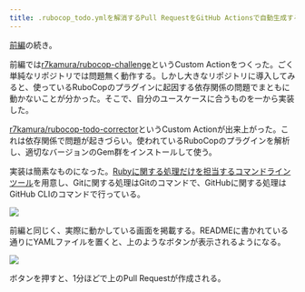 ```yaml
---
title: .rubocop_todo.ymlを解消するPull RequestをGitHub Actionsで自動生成する (後編)
---
```

[前編](https://r7kamura.com/articles/2022-05-13-rubocop-challenge)の続き。

前編では[r7kamura/rubocop-challenge](https://github.com/r7kamura/rubocop-challenge)というCustom Actionをつくった。ごく単純なリポジトリでは問題無く動作する。しかし大きなリポジトリに導入してみると、使っているRuboCopのプラグインに起因する依存関係の問題でまともに動かないことが分かった。そこで、自分のユースケースに合うものを一から実装した。

[r7kamura/rubocop-todo-corrector](https://github.com/r7kamura/rubocop-todo-corrector)というCustom Actionが出来上がった。これは依存関係で問題が起きづらい。使われているRuboCopのプラグインを解析し、適切なバージョンのGem群をインストールして使う。

実装は簡素なものになった。[Rubyに関する処理だけを担当するコマンドラインツール](https://github.com/r7kamura/rubocop_todo_corrector)を用意し、Gitに関する処理はGitのコマンドで、GitHubに関する処理はGitHub CLIのコマンドで行っている。

![](https://lh3.googleusercontent.com/docs/ADP-6oEueNlVhjCe53Oz4wVI5BvpPXi6VHFNHYqYtiCe4vRpzyFPFcuR-pY2Kr7KCvEcce3teylhLxr4-7WkcEqxwrAiRP2k0xeJfeuMMTBzwssAqjEpbuNdryBnZIWKuIhCEa8JSgLrNmqEydyvXJXq6bA9khvepxBBkHz7yWa_zlqWfb2gwOu81vZ53lGVdYwMsOSsg3GG2sLUAR7JIlqILG7hD8J6gAL5ofH8JyUqInDUxuvfBDbOUFdo0bfL0tZI52czquZ1F3akWb3GAwLQjMOd8qFdOsX7pGopL8ztNr60JJYMb1dC_cwJuEelTM5FEi583borKyh0INdMhz0LXDlXaF-orsD2H20WL1afNr0bMo7fJpfGdU3oZz2BCPsU_cqjbHKpsDH1oFmxAhWsmFS8N2hJ8DErzg34SBmaqLTJS8yFypK-BAr5R7eVZ8j-b8kuGDYBRLYvcZZvLPmg6VhgNHkvOeI-5spVySw4b68Smf-Z39HVffTCkAa1v4M6hgDqraK8zo2cBKviHMLf9ToJRzJjA3K6LX-UvVoD639UQ3yiERrYsBfIyCao7SyZHX1wFPXD_i2Ve9RrrvseLLdOEgzJQr7BD2PP_SBYtDi_SHVXjaDNgaKOl5BfiU7Ozyz-thy_CZGoZxKcvRt07yI-V-2hDgwqcXC1GDNsaJ68IxXuhXzQZqmg1zZZWaaEODlWPD5oBPBkSThKCv1ME6OLpFnPkr50xjNMENhgq9BqCaxgwW_SlYwVXmxdtqV6k7ESjY3AvM_DaeXarMrPDclPNUUuP_Z4X_qhQrAtBl090gOyA7FO1c62cmdvMFyHtWFObLtq-n29GQ0nSSRwYoNTAnYyP-NmxFwwOUwhwqSxgE89uuu1eNjJAxAwHAhJFq24pCPQdesU74ceSTd0xN-uRFdzhD-4iaTmtpbwORpLSWb9FwL0asjdwAbolZPwI9yeUCxIZ2-SE0XxBe8klSeReEblPiYHZsHOO6A-p-2nu-ZhBJf3-pb5--rBgqmQ06ulFKP0PcS3aNzmBoNqWfiSJZPx0D0Z0YYslvljaUpGW6aPmbW1ulxKj2MvFDDK9z4hLU9ELAG5eShjYnEUDbw7mdNHCGS3bG6ENEEN9z2zXI4ANwe0W1sHXFkow-9kMCV94zeR5FY-LYmeArf5waPf5PWecg6B7X13l08fPle_eYRdw18D6IsXmWMLFFbURpgY7KrAzB6mf_e1XHTw8rBbEdOAu2ToacdsFIqild6ngPca)

前編と同じく、実際に動かしている画面を掲載する。READMEに書かれている通りにYAMLファイルを置くと、上のようなボタンが表示されるようになる。

![](https://lh3.googleusercontent.com/docs/ADP-6oEik9aW9HJE0c7HHUhHMbbAdnfKE1Rvv93g4J4B2uUyEsllfzh8A_0a8ds--mBYEHg0iHokTA5aRhqKT6Xxa1mi_Nc10vom-iawwl8uiMaxIIxUFnFWHzsud5no2zASgvxELx9rxRX6ol5uCL6J0VimNZDQiQlau12-jSXrHIQX5hzt4eN7CyqGiDeN4nQpcOQr-a5oLftiwfvRugMQ09hZqwAMP6xUnMeh6oj6M9lLyx63blkK5fJNe-gtyR6xHih9SPNY_4tbNvDP5UkuA8KR0lanBaIZ45B5VZCeiLUzgo6b-Ew5P1nyLMhd3Y7WTYZCgyhj6EbeFrcuge97gvrTKgTtKaFVUeeflIKxOyjBxmzTbOyRLeY4xGskI7BxvHNvkz7NKHCTUlrepcN_nk6hD1jTIkbC5xiB7eEZ07b9js8LqINVQEFGCRmVF6qRUuhxls5Z1-xxTG725Z7yfm329znlD2xO4NxksiZ4843aoS31NrNWNb76UOtKdvyeK8XZNlCDS4kNsZDIXSAvcpXOrCoKmqXn1fk96itVkSc1hfdDPsPylB50dR6eqLJAF_4kxsYDcT8NcCotZBbvDX2lx_K5roKhHK1fCUHw-jo-3HuCopoNyLBWIcIoT4Kfrv5cTluqhcwJK4oAxaW9fLerby6xB3PGGoKqaTxt0t2upW5v35C4WOvpRR2Keyvhxo2fE7qVyVqzA5GZu5o-THrtNSRULDC3Mq-cyLiYrJJmVt8kENAJkHyHojlWF0NNj3ZeiF5svTxDbYCaFDr6cTlfSFPAbEWcucYwnFaPAPaIZ8uzBhlCF1bNrevAQUwTQ8qRdPNJgjf7patRJKHFWB7scwhhOl_MEu1XpV9aYcMOzaaV8pTWDJrpvLBi8sfBat4NG6_sfI4Ug61rpqAbJtjDRRIMy3KPe4_x1lTeziQ5VvQrZH_Jps1AYgsUeWrqncuw4YvTkXK9Gx96mWX7QvP3uudOTrbqGr5kkKZqD1gJWgwdn4BoHwBxxocl9fKq7Wd2TaRSndOMCrwdtZd0Vj9oxbTmvEI9X5Mt-WS6WLywcGERvyxY_xh_4TauIQFGyocDrlmk5GUt7SDHBFRDn8GLWeTU2aPVIkK7R85p--K3Q2JMg-gnnxCdyb8TrMmsMTDFnsYBxzlTij6-2Of9y3mUjScGngkujKW6IUuZrV-RDZhse77Bleovbv4Usnp_Twz6Szio2SW1DbyoQdyMn2c8oWmNrFre7pOxy3mTLr7OJQky)

ボタンを押すと、1分ほどで上のPull Requestが作成される。
